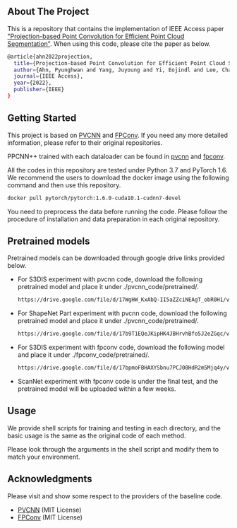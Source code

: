 <!-- ABOUT THE PROJECT -->
## About The Project

This is a repository that contains the implementation of IEEE Access paper ["Projection-based Point Convolution for Efficient Point Cloud Segmentation"](https://ieeexplore.ieee.org/document/9687584). When using this code, please cite the paper as below.

```sh
@article{ahn2022projection,
  title={Projection-based Point Convolution for Efficient Point Cloud Segmentation},
  author={Ahn, Pyunghwan and Yang, Juyoung and Yi, Eojindl and Lee, Chanho and Kim, Junmo},
  journal={IEEE Access},
  year={2022},
  publisher={IEEE}
}
```

<!-- GETTING STARTED -->
## Getting Started

This project is based on [PVCNN](https://github.com/mit-han-lab/pvcnn) and [FPConv](https://github.com/lyqun/FPConv). If you need any more detailed information, please refer to their original repositories.

PPCNN++ trained with each dataloader can be found in [pvcnn](https://github.com/pahn04/PPConv/pvcnn_code) and [fpconv](https://github.com/pahn04/PPConv/fpconv_code).


All the codes in this repository are tested under Python 3.7 and PyTorch 1.6. We recommend the users to download the docker image using the following command and then use this repository.

```sh
docker pull pytorch/pytorch:1.6.0-cuda10.1-cudnn7-devel
```

You need to preprocess the data before running the code. Please follow the procedure of installation and data preparation in each original repository.


<!-- PRETRAINED MODELS -->
## Pretrained models

Pretrained models can be downloaded through google drive links provided below.

* For S3DIS experiment with pvcnn code, download the following pretrained model and place it under ./pvcnn_code/pretrained/.
  ```sh
  https://drive.google.com/file/d/17WgHW_KxAbQ-II5aZZciNEAgT_obR0H1/view?usp=sharing
  ```

* For ShapeNet Part experiment with pvcnn code, download the following pretrained model and place it under ./pvcnn_code/pretrained/.
  ```sh
  https://drive.google.com/file/d/17b9T1EQeJKipHK4JBHrvhBfo5J2eZGqc/view?usp=sharing
  ```

* For S3DIS experiment with fpconv code, download the following model and place it under ./fpconv_code/pretrained/.
  ```sh
  https://drive.google.com/file/d/17bpmoFBHAXYSbnu7PCJ00HdR2m5Mjq4y/view?usp=sharing
  ```

* ScanNet experiment with fpconv code is under the final test, and the pretrained model will be uploaded within a few weeks.


<!-- USAGE -->
## Usage

We provide shell scripts for training and testing in each directory, and the basic usage is the same as the original code of each method.

Please look through the arguments in the shell script and modify them to match your environment.


<!-- ACKNOWLEDGMENTS -->
## Acknowledgments

Please visit and show some respect to the providers of the baseline code.

* [PVCNN](https://github.com/mit-han-lab/pvcnn) (MIT License)
* [FPConv](https://github.com/lyqun/FPConv) (MIT License)

